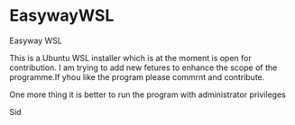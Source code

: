 # EasywayWSL
Easyway WSL 

This is a Ubuntu WSL installer which is at the moment is open for contribution. I am trying to add new fetures to enhance the scope of the programme.If yhou like the program please commrnt and contribute. 

One more thing it is better to run the program with administrator privileges

Sid 
